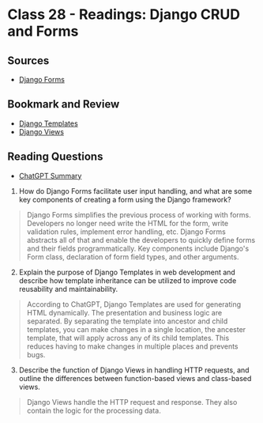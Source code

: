 # Class 28 - Readings: Django CRUD and Forms

## Sources
- [Django Forms](https://developer.mozilla.org/en-US/docs/Learn/Server-side/Django/Forms)

## Bookmark and Review
- [Django Templates](https://developer.mozilla.org/en-US/docs/Learn/Server-side/Django/Home_page)
- [Django Views](https://developer.mozilla.org/en-US/docs/Learn/Server-side/Django/Generic_views)

## Reading Questions
- [ChatGPT Summary](https://chat.openai.com/c/f4c173c2-2340-4c5a-922a-215fc665cb7b)
1. How do Django Forms facilitate user input handling, and what are some key components of creating a form using the Django framework?
> Django Forms simplifies the previous process of working with forms. Developers no longer need write the HTML for the form, write validation rules, implement error handling, etc. Django Forms abstracts all of that and enable the developers to quickly define forms and their fields programmatically. Key components include Django's Form class, declaration of form field types, and other arguments. 
2. Explain the purpose of Django Templates in web development and describe how template inheritance can be utilized to improve code reusability and maintainability.
> According to ChatGPT, Django Templates are used for generating HTML dynamically. The presentation and business logic are separated. By separating the template into ancestor and child templates, you can make changes in a single location, the ancester template, that will apply across any of its child templates. This reduces having to make changes in multiple places and prevents bugs. 
3. Describe the function of Django Views in handling HTTP requests, and outline the differences between function-based views and class-based views.
> Django Views handle the HTTP request and response. They also contain the logic for the processing data. 